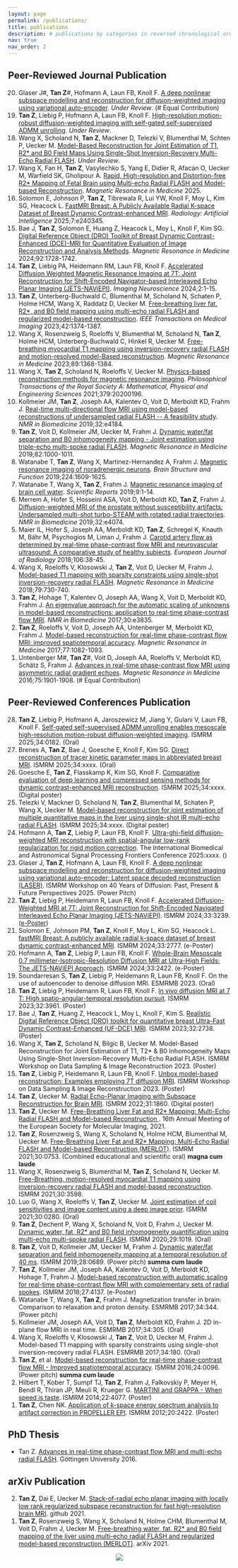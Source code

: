 ```yaml
---
layout: page
permalink: /publications/
title: publications
description: # publications by categories in reversed chronological order. generated by jekyll-scholar.
nav: true
nav_order: 2
---
```


<h2>Peer-Reviewed Journal Publication</h2>

<ol reversed>

  <li>Glaser J#, <b>Tan Z</b>#, Hofmann A, Laun FB, Knoll F. <a href="">A deep nonlinear subspace modelling and reconstruction for diffusion-weighted imaging using variational auto-encoder</a>. <em>Under Review</em>. (# Equal Contribution)</li>

  <li><b>Tan Z</b>, Liebig P, Hofmann A, Laun FB, Knoll F. <a href="">High-resolution motion-robust diffusion-weighted imaging with self-gated self-supervised ADMM unrolling</a>. <em>Under Review</em>.</li>

  <li>Wang X, Scholand N, <b>Tan Z</b>, Mackner D, Telezki V, Blumenthal M, Schten P, Uecker M. <a href="https://arxiv.org/abs/2402.05366">Model-Based Reconstruction for Joint Estimation of T1, R2* and B0 Field Maps Using Single-Shot Inversion-Recovery Multi-Echo Radial FLASH</a>. <em>Under Review</em>.</li>

  <li>Wang X, Fan H, <b>Tan Z</b>, Vasylechko S, Yang E, Didier R, Afacan O, Uecker M, Warfield SK, Gholipour A. <a href="">Rapid, High-resolution and Distortion-free R2* Mapping of Fetal Brain using Multi-echo Radial FLASH and Model-based Reconstruction</a>. <em>Magnetic Resonance in Medicine</em> 2025.</li>

  <li>Solomon E, Johnson P, <b>Tan Z</b>, Tibrewala R, Lui YW, Knoll F, Moy L, Kim SG, Heacock L. <a href="https://doi.org/10.1148/ryai.240345">FastMRI Breast: A Publicly Available Radial K-space Dataset of Breast Dynamic Contrast-enhanced MRI</a>. <em>Radiology: Artificial Intelligence</em> 2025;7:e240345.</li>

  <li>Bae J, <b>Tan Z</b>, Solomon E, Huang Z, Heacock L, Moy L, Knoll F, Kim SG. <a href="https://doi.org/10.1002/mrm.30152">Digital Reference Object (DRO) Toolkit of Breast Dynamic Contrast-Enhanced (DCE)-MRI for Quantitative Evaluation of Image Reconstruction and Analysis Methods</a>. <em>Magnetic Resonance in Medicine</em> 2024;92:1728-1742.</li>

  <li><b>Tan Z</b>, Liebig PA, Heidemann RM, Laun FB, Knoll F. <a href="https://doi.org/10.1162/imag_a_00085">Accelerated Diffusion Weighted Magnetic Resonance Imaging at 7T: Joint Reconstruction for Shift-Encoded Navigator-based Interleaved Echo Planar Imaging (JETS-NAViEPI)</a>. <em>Imaging Neuroscience</em> 2024;2:1-15.</li>

  <li><b>Tan Z</b>, Unterberg-Buchwald C, Blumenthal M, Scholand N, Schaten P, Holme HCM, Wang X, Raddatz D, Uecker M. <a href="https://doi.org/10.1109/TMI.2022.3228075">Free-breathing liver fat, R2*, and B0 field mapping using multi-echo radial FLASH and regularized model-based reconstruction</a>. <em>IEEE Transactions on Medical Imaging</em> 2023;42:1374-1387.</li>

  <li>Wang X, Rosenzweig S, Roeloffs V, Blumenthal M, Scholand N, <b>Tan Z</b>, Holme HCM, Unterberg-Buchwald C, Hinkel R, Uecker M. <a href="http://dx.doi.org/10.1002/mrm.29521">Free-breathing myocardial T1 mapping using inversion-recovery radial FLASH and motion-resolved model-Based reconstruction</a>. <em>Magnetic Resonance in Medicine</em> 2023;89:1368-1384.</li>

  <li>Wang X, <b>Tan Z</b>, Scholand N, Roeloffs V, Uecker M. <a href="https://doi.org/10.1098/rsta.2020.0196">Physics-based reconstruction methods for magnetic resonance imaging</a>. <em>Philosophical Transactions of the Royal Society A: Mathematical, Physical and Engineering Sciences</em> 2021;379:20200196.</li>

  <li>Kollmeier JM, <b>Tan Z</b>, Joseph AA, Kalentev O, Voit D, Merboldt KD, Frahm J. <a href="https://doi.org/10.1002/nbm.4184">Real-time multi-directional flow MRI using model-based reconstructions of undersampled radial FLASH -- A feasibility study</a>. <em>NMR in Biomedicine</em> 2019;32:e4184.</li>

  <li><b>Tan Z</b>, Voit D, Kollmeier JM, Uecker M, Frahm J. <a href="http://dx.doi.org/10.1002/mrm.27795">Dynamic water/fat separation and B0 inhomogeneity mapping - Joint estimation using triple-echo multi-spoke radial FLASH</a>. <em>Magnetic Resonance in Medicine</em> 2019;82:1000-1011.</li>

  <li>Watanabe T, <b>Tan Z</b>, Wang X, Martinez-Hernandez A, Frahm J. <a href="https://doi.org/10.1007/s00429-019-01858-0">Magnetic resonance imaging of noradrenergic neurons</a>. <em>Brain Structure and Function</em> 2019;224:1609-1625.</li>

  <li>Watanabe T, Wang X, <b>Tan Z</b>, Frahm J. <a href="https://www.nature.com/articles/s41598-019-41587-2">Magnetic resonance imaging of brain cell water</a>. <em>Scientific Reports</em> 2019;9:1-14.</li>

  <li>Merrem A, Hofer S, Hosseini ASA, Voit D, Merboldt KD, <b>Tan Z</b>, Frahm J. <a href="https://doi.org/10.1002/nbm.4074">Diffusion-weighted MRI of the prostate without susceptibility artifacts: Undersampled multi-shot turbo-STEAM with rotated radial trajectories</a>. <em>NMR in Biomedicine</em> 2019;32:e4074.</li>

  <li>Maier IL, Hofer S, Joseph AA, Merboldt KD, <b>Tan Z</b>, Schregel K, Knauth M, Bähr M, Psychogios M, Liman J, Frahm J. <a href="https://doi.org/10.1016/j.ejrad.2018.07.011">Carotid artery flow as determined by real-time phase-contrast flow MRI and neurovascular ultrasound: A comparative study of healthy subjects</a>. <em>European Journal of Radiology</em> 2018;106:38-45.</li>

  <li>Wang X, Roeloffs V, Klosowski J, <b>Tan Z</b>, Voit D, Uecker M, Frahm J. <a href="https://doi.org/10.1002/mrm.26726">Model-based T1 mapping with sparsity constraints using single-shot inversion-recovery radial FLASH</a>. <em>Magnetic Resonance in Medicine</em> 2018;79:730-740.</li>

  <li><b>Tan Z</b>, Hohage T, Kalentev O, Joseph AA, Wang X, Voit D, Merboldt KD, Frahm J. <a href="http://dx.doi.org/10.1002/nbm.3835">An eigenvalue approach for the automatic scaling of unknowns in model-based reconstructions: application to real-time phase-contrast flow MRI</a>. <em>NMR in Biomedicine</em> 2017;30:e3835.</li>

  <li><b>Tan Z</b>, Roeloffs V, Voit D, Joseph AA, Untenberger M, Merboldt KD, Frahm J. <a href="http://dx.doi.org/10.1002/mrm.26192">Model-based reconstruction for real-time phase-contrast flow MRI: improved spatiotemporal accuracy</a>. <em>Magnetic Resonance in Medicine</em> 2017;77:1082-1093.</li>

  <li>Untenberger M#, <b>Tan Z</b>#, Voit D, Joseph AA, Roeloffs V, Merboldt KD, Schätz S, Frahm J. <a href="http://dx.doi.org/10.1002/mrm.25696">Advances in real-time phase-contrast flow MRI using asymmetric radial gradient echoes</a>. <em>Magnetic Resonance in Medicine</em> 2016;75:1901-1908. (# Equal Contribution)</li>
</ol>

<h2>Peer-Reviewed Conferences Publication</h2>

<ol reversed>
  <li><b>Tan Z</b>, Liebig P, Hofmann A, Jaroszewicz M, Jiang Y, Gulani V, Laun FB, Knoll F. <a href="">Self-gated self-supervised ADMM unrolling enables mesoscale high-resolution motion-robust diffusion-weighted imaging</a>. ISMRM 2025;34:0182. (Oral)</li>
  <li>Brenes A, <b>Tan Z</b>, Bae J, Goesche E, Knoll F, Kim SG. <a href="">Direct reconstruction of tracer kinetic parameter maps in abbreviated breast MRI</a>. ISMRM 2025;34:xxxx. (Oral)</li>
  <li>Goesche E, <b>Tan Z</b>, Flasskamp K, Kim SG, Knoll F. <a href="">Comparative evaluation of deep learning and compressed sensing methods for dynamic contrast-enhanced MRI reconstruction</a>. ISMRM 2025;34:xxxx. (Digital poster)</li>
  <li>Telezki V, Mackner D, Scholand N, <b>Tan Z</b>, Blumenthal M, Schaten P, Wang X, Uecker M. <a href="">Model-based reconstruction for joint estimation of multiple quantitative maps in the liver using single-shot IR multi-echo radial FLASH</a>. ISMRM 2025;34:xxxx. (Digital poster)</li>
  <li>Hofmann A, <b>Tan Z</b>, Liebig P, Laun FB, Knoll F. <a href="">Ultra-ghi-field diffusion-weighted MRI reconstruction with spatial-angular low-rank regularization for rigid motion correction</a>. The International Biomedical and Astronomical Signal Processing Frontiers Conference 2025:xxxx. ()</li>

  <li>Glaser J, <b>Tan Z</b>, Hofmann A, Laun FB, Knoll F. <a href="/assets/conferences/2025_ismrm_workshop_40diff_vae.pdf">A deep nonlinear subspace modelling and reconstruction for diffusion-weighted imaging using variational auto-encoder: Latent space decoded reconstruction (LASER)</a>. ISMRM Workshop on 40 Years of Diffusion: Past, Present & Future Perspectives 2025. (Power Pitch)</li>

  <li><b>Tan Z</b>, Liebig P, Heidemann R, Laun FB, Knoll F. <a href="/assets/conferences/2024_ismrm_3239.pdf">Accelerated Diffusion-Weighted MRI at 7T: Joint Reconstruction for Shift-Encoded Navigated Interleaved Echo Planar Imaging (JETS-NAViEPI)</a>. ISMRM 2024;33:3239. (<a href="/assets/conferences/2024_ismrm_3239_poster.pdf">e-Poster</a>)</li>

  <li>Solomon E, Johnson PM, <b>Tan Z</b>, Knoll F, Moy L, Kim SG, Heacock L. <a href="/assets/conferences/2024_ismrm_2777.pdf">fastMRI Breast: A publicly available radial k-space dataset of breast dynamic contrast-enhanced MRI</a>. ISMRM 2024;33:2777. (e-Poster)</li>

  <li>Hofmann A, <b>Tan Z</b>, Liebig P, Laun FB, Knoll F. <a href="/assets/conferences/2024_ismrm_2422.pdf">Whole-Brain Mesoscale 0.7 millimeter-Isotropic-Resolution Diffusion MRI at Ultra-High Fields: The JETS-NAViEPI Approach</a>. ISMRM 2024;33:2422. (e-Poster)</li>

  <li>Soundarresan S, <b>Tan Z</b>, Liebig P, Heidemann R, Laun FB, Knoll F. On the use of autoencoder to denoise diffusion MRI. ESMRMB 2023. (Oral)</li>

  <li><b>Tan Z</b>, Liebig P, Heidemann R, Laun FB, Knoll F. <a href="/assets/conferences/2023_ismrm_3961.pdf">In vivo diffusion MRI at 7 T: High spatio-angular-temporal resolution pursuit</a>. ISMRM 2023;32:3961. (Poster)</li>

  <li>Bae J, <b>Tan Z</b>, Huang Z, Heacock L, Moy L, Knoll F, Kim S. <a href="/assets/conferences/2023_ismrm_2738.pdf">Realistic Digital Reference Object (DRO) toolkit for quantitative breast Ultra-Fast Dynamic Contrast-Enhanced (UF-DCE) MRI</a>. ISMRM 2023;32:2738. (Poster)</li>

  <li>Wang X, <b>Tan Z</b>, Scholand N, Bilgic B, Uecker M. Model-Based Reconstruction for Joint Estimation of T1, T2* & B0 Inhomogeneity Maps Using Single-Shot Inversion-Recovery Multi-Echo Radial FLASH. ISMRM Workshop on Data Sampling & Image Reconstruction 2023. (Poster)</li>

  <li><b>Tan Z</b>, Liebig P, Heidemann R, Laun FB, Knoll F. <a href="/assets/conferences/2023_sedona_45.pdf">Unbox model-based reconstruction: Examples employing 7T diffusion MRI</a>. ISMRM Workshop on Data Sampling & Image Reconstruction 2023. (Poster)</li>

  <li><b>Tan Z</b>, Uecker M. <a href="/assets/conferences/2022_ismrm_1860.pdf">Radial Echo-Planar Imaging with Subspace Reconstruction for Brain MRI</a>. ISMRM 2022;31:1860. (Digital poster)</li>

  <li><b>Tan Z</b>, Uecker M. <a href="/assets/talks/2021_EMIM_poster.pdf">Free-Breathing Liver Fat and R2* Mapping: Multi-Echo Radial FLASH and Model-based Reconstruction </a>. 16th Annual Meeting of the European Society for Molecular Imaging, 2021.</li>

  <li><b>Tan Z</b>, Rosenzweig S, Wang X, Scholand N, Holme HCM, Blumenthal M, Uecker M. <a href="/assets/conferences/2021_ismrm_0753.pdf">Free-Breathing Liver Fat and R2* Mapping: Multi-Echo Radial FLASH and Model-based Reconstruction (MERLOT)</a>. ISMRM 2021;30:0753. (Combined educational and scientific oral) <b>magna cum laude</b></li>

  <li>Wang X, Rosenzweig S, Blumenthal M, <b>Tan Z</b>, Scholand N, Uecker M. <a href="/assets/conferences/2021_ismrm_3598.pdf">Free-Breathing, motion-resolved myocardial T1 mapping using inversion-recovery radial FLASH and model-based reconstruction</a>. ISMRM 2021;30:3598.</li>

  <li>Luo G, Wang X, Roeloffs V, <b>Tan Z</b>, Uecker M. <a href="/assets/conferences/2021_ismrm_0280.pdf">Joint estimation of coil sensitivities and image content using a deep image prior</a>. ISMRM 2021;30:0280. (Oral)</li>

  <li><b>Tan Z</b>, Dechent P, Wang X, Scholand N, Voit D, Frahm J, Uecker M. <a href="/assets/conferences/2020_ismrm_1019.pdf">Dynamic water, fat, R2* and B0 field inhomogeneity quantification using multi-echo multi-spoke radial FLASH</a>. ISMRM 2020;29:1019. (Oral)</li>

  <li><b>Tan Z</b>, Voit D, Kollmeier JM, Uecker M, Frahm J. <a href="/assets/conferences/2019_ismrm_0689.pdf">Dynamic water/fat separation and field inhomogeneity mapping at a temporal resolution of 40 ms</a>. ISMRM 2019;28:0689. (Power pitch) <b>summa cum laude</b></li>

  <li><b>Tan Z</b>, Kollmeier JM, Joseph AA, Kalentev O, Voit D, Merboldt KD, Hohage T, Frahm J. <a href="/assets/conferences/2018_ismrm_4137.pdf">Model-based reconstruction with automatic scaling for real-time phase-contrast flow MRI with complementary sets of radial spokes</a>. ISMRM 2018;27:4137. (e-Poster)</li>

  <li>Watanabe T, Wang X, <b>Tan Z</b>, Frahm J. Magnetization transfer in brain: Comparison to relaxation and proton density. ESMRMB 2017;34:344. (Power pitch)</li>

  <li>Kollmeier JM, Joseph AA, Voit D, <b>Tan Z</b>, Merboldt KD, Frahm J. 2D in-plane flow MRI in real time. ESMRMB 2017;34:305. (Oral)</li>

  <li>Wang X, Roeloffs V, Klosowski J, <b>Tan Z</b>, Voit D, Uecker M, Frahm J. Model-based T1 mapping with sparsity constraints using single-shot inversion-recovery radial FLASH. ESMRMB 2017;34:180. (Oral)</li>

  <li><b>Tan Z</b>, et al. <a href="/assets/conferences/2016_ismrm_0096.pdf">Model-based reconstruction for real-time phase-contrast flow MRI - Improved spatiotemporal accuracy</a>. ISMRM 2016;24:0096. (Power pitch) <b>summa cum laude</b></li>

  <li>Hilbert T, Kober T, Sumpf TJ, <b>Tan Z</b>, Frahm J, Falkovskiy P, Meyer H, Bendl R, Thiran JP, Meuli R, Krueger G. <a href="/assets/conferences/2014_ismrm_1504.pdf">MARTINI and GRAPPA - When speed is taste</a>. ISMRM 2014;22:4077. (Poster)</li>

  <li><b>Tan Z</b>, Chen NK. <a href="/assets/conferences/2012_ismrm_2422.pdf">Application of k-space energy spectrum analysis to artifact correction in PROPELLER EPI</a>. ISMRM 2012;20:2422. (Poster)</li>
</ol>

<h2>PhD Thesis</h2>

<ul>
  <li>Tan Z. <a href="https://ediss.uni-goettingen.de/handle/11858/00-1735-0000-0028-8763-3">Advances in real-time phase-contrast flow MRI and multi-echo radial FLASH</a>. Göttingen University 2016.</li>
</ul>

<h2>arXiv Publication</h2>

<ol reversed>
  <li><b>Tan Z</b>, Dai E, Uecker M. <a href="https://github.com/ZhengguoTan/publ_meco_brain_t2star.git">Stack-of-radial echo planar imaging with locally low rank regularized subspace reconstruction for fast high-resolution brain MRI</a>. github 2021.</li>

  <li><b>Tan Z</b>, Rosenzweig S, Wang X, Scholand N, Holme CHM, Blumenthal M, Voit D, Frahm J, Uecker M. <a href="https://arxiv.org/abs/2101.02788v2">Free-breathing water, fat, R2* and B0 field mapping of the liver using multi-echo radial FLASH and regularized model-based reconstruction (MERLOT)</a>. arXiv 2021.</li>
</ol>

<a href="https://clustrmaps.com/site/1byoo"  title="Visit tracker"><center><img src="//www.clustrmaps.com/map_v2.png?d=Y5vOA9MbFeonFP1gWZwPij-UE7Yu_cMPmi6iVMO89PE&cl=ffffff"/></center></a>
